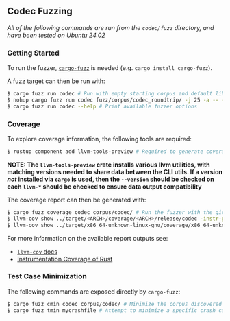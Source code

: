 ## Codec Fuzzing

_All of the following commands are run from the `codec/fuzz` directory, and have been tested on Ubuntu 24.02_

### Getting Started

To run the fuzzer, [`cargo-fuzz`](https://github.com/rust-fuzz/cargo-fuzz) is needed (e.g. `cargo install cargo-fuzz`). 

A fuzz target can then be run with:

```bash
$ cargo fuzz run codec # Run with empty starting corpus and default libfuzzer options
$ nohup cargo fuzz run codec fuzz/corpus/codec_roundtrip/ -j 25 -a -- -max_len=5000 -timeout=1 -workers=25 & # Run 25 workers with a custom timeout, max input len and pre-specified corpus
$ cargo fuzz run codec --help # Print available fuzzer options
```

### Coverage

To explore coverage information, the following tools are required:

```bash
$ rustup component add llvm-tools-preview # Required to generate coverage report data
```

**NOTE: The `llvm-tools-preview` crate installs various llvm utilities, with matching versions needed to share data between the CLI utils. If a version _not_ installed via `cargo` is used, then the `--version` should be checked on each `llvm-*` should be checked to ensure data output compatibility**

The coverage report can then be generated with:

```bash
$ cargo fuzz coverage codec corpus/codec/ # Run the fuzzer with the given corpus to generate coverage data
$ llvm-cov show ../target/<ARCH>/coverage/<ARCH>/release/codec -instr-profile=coverage/codec/coverage.profdata > coverage.txt # Generate a text version output of the coverage data
$ llvm-cov show ../target/x86_64-unknown-linux-gnu/coverage/x86_64-unknown-linux-gnu/release/codec -instr-profile=coverage/codec/coverage.profdata > coverage.txt # Example on Ubuntu
```

For more information on the available report outputs see:
- [`llvm-cov` docs](https://llvm.org/docs/CommandGuide/llvm-cov.html)
- [Instrumentation Coverage of Rust](https://doc.rust-lang.org/rustc/instrument-coverage.html#installing-llvm-coverage-tools)


### Test Case Minimization

The following commands are exposed directly by `cargo-fuzz`:

```bash
$ cargo fuzz cmin codec corpus/codec/ # Minimize the corpus discovered so far in `corpus/codec`
$ cargo fuzz tmin mycrashfile # Attempt to minimize a specific crash case for debugging root causes
```